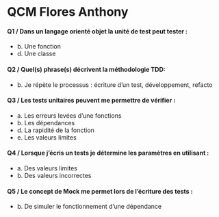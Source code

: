 # QCM Flores Anthony

#### Q1 / Dans un langage orienté objet la unité de test peut tester :
- b. Une fonction
- d. Une classe

#### Q2 / Quel(s) phrase(s) décrivent la méthodologie TDD:
- b. Je répète le processus : écriture d’un test, développement, refacto

#### Q3 /  Les tests unitaires peuvent me permettre de vérifier :
- a. Les erreurs levées d’une fonctions
- b. Les dépendances
- d. La rapidité de la fonction
- e. Les valeurs limites

#### Q4 / Lorsque j’écris un tests je détermine les paramètres en utilisant :
- a. Des valeurs limites
- b. Des valeurs incorrectes


#### Q5 / Le concept de Mock me permet lors de l’écriture des tests :
- b. De simuler le fonctionnement d’une dépendance
